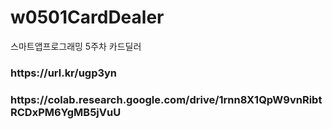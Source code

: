 # w0501CardDealer
스마트앱프로그래밍 5주차 카드딜러
 <h3>https://url.kr/ugp3yn</h3>
 <h3>https://colab.research.google.com/drive/1rnn8X1QpW9vnRibtRCDxPM6YgMB5jVuU</h3>
